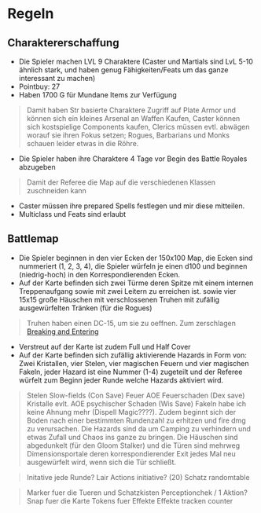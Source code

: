 # Regeln

## Charaktererschaffung

* Die Spieler machen LVL 9 Charaktere (Caster und Martials sind LvL 5-10 ähnlich stark, und haben genug Fähigkeiten/Feats um das ganze interessant zu machen)
* Pointbuy: 27
* Haben 1700 G für Mundane Items zur Verfügung 
> Damit haben Str basierte Charaktere Zugriff auf Plate Armor und können sich ein kleines Arsenal an Waffen Kaufen, Caster können sich kostspielige Components kaufen, Clerics müssen evtl. abwägen worauf sie ihren Fokus setzen; Rogues, Barbarians und Monks schauen leider etwas in die Röhre.
* Die Spieler haben ihre Charaktere 4 Tage vor Begin des Battle Royales abzugeben 
> Damit der Referee die Map auf die verschiedenen Klassen zuschneiden kann
* Caster müssen ihre prepared Spells festlegen und mir diese mitteilen.
* Multiclass und Feats sind erlaubt

## Battlemap

* Die Spieler beginnen in den vier Ecken der 150x100 Map, die Ecken sind nummeriert (1, 2, 3, 4), die Spieler würfeln je einen d100 und beginnen (niedrig-hoch) in den Korrespondierenden Ecken.
* Auf der Karte befinden sich zwei Türme deren Spitze mit einem internen Treppenaufgang sowie mit zwei Leitern zu erreichen ist.
sowie vier 15x15 große Häuschen mit verschlossenen Truhen mit zufällig ausgewürfelten Tränken (für die Rogues)
> Truhen haben einen DC-15, um sie zu oeffnen.
> Zum zerschlagen [Breaking and Entering](https://roll20.net/compendium/dnd5e/Objects#content)
* Verstreut auf der Karte ist zudem Full und Half Cover
* Auf der Karte befinden sich zufällig aktivierende Hazards in Form von: Zwei Kristallen, vier Stelen, vier magischen Feuern und vier magischen Fakeln, jeder Hazard ist eine Nummer (1-4) zugeteilt und der Referee würfelt zum Beginn jeder Runde welche Hazards aktiviert wird. 

> Stelen Slow-fields (Con Save)
> Feuer AOE Feuerschaden (Dex save)
> Kristalle evlt. AOE psychischer Schaden (Wis Save)
> Fakeln habe ich keine Ahnung mehr (Dispell Magic????).
> Zudem beginnt sich der Boden nach einer bestimmten Rundenzahl zu erhitzen und fire dmg zu verursachen.
> Die Hazards sind da um Camping zu verhindern und etwas Zufall und Chaos ins ganze zu bringen.
> Die Häuschen sind abgedunkelt (für den Gloom Stalker) und die Türen sind mehrweg Dimensionsportale deren korrespondierender Exit jedes Mal neu ausgewürfelt wird, wenn sich die Tür schließt. 


> Initative jede Runde?
> Lair Actions initiative? (20)
> Schatz randomtable

> Marker fuer die Tueren und Schatzkisten
> Perceptionchek / 1 Aktion?
> Snap fuer die Karte
> Tokens fuer Effekte
> Effekte tracken counter
